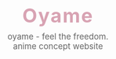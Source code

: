 <div align="center" style="margin-bottom: 40px;">
    <h1 style="color: #d8a3b3; font-size: 2.8em; margin: 0; letter-spacing: 2px;">Oyame</h1>
    <p style="color: #666; font-size: 1.2em; margin-top: 10px;">oyame - feel the freedom. <br/> anime concept website</p>
</div>

